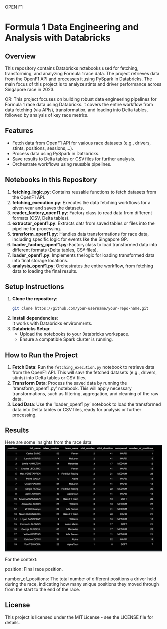 OPEN F1

# Formula 1 Data Engineering and Analysis with Databricks

## Overview
This repository contains Databricks notebooks used for fetching, transforming, and analyzing Formula 1 race data. The project retrieves data from the OpenF1 API and processes it using PySpark in Databricks. The main focus of this project is to analyze stints and driver performance across Singapore race in 2023.

OR:
This project focuses on building robust data engineering pipelines for Formula 1 race data using Databricks. It covers the entire workflow from data fetching (via APIs), transformation, and loading into Delta tables, followed by analysis of key race metrics.

## Features
- Fetch data from OpenF1 API for various race datasets (e.g., drivers, stints, positions, sessions,…).
- Process data using PySpark in Databricks.
- Save results to Delta tables or CSV files for further analysis.
- Orchestrate workflows using reusable pipelines.

## Notebooks in this Repository
1. **fetching_logic.py**: Contains reusable functions to fetch datasets from the OpenF1 API.
2. **fetching_execution.py**: Executes the data fetching workflows for a given year and saves the datasets.
3. **reader_factory_openf1.py**: Factory class to read data from different formats (CSV, Delta tables).
4. **extractor_openf1.py**: Extracts data from saved tables or files into the pipeline for processing.
5. **transform_openf1.py**: Handles data transformations for race data, including specific logic for events like the Singapore GP.
6. **loader_factory_openf1.py**: Factory class to load transformed data into different formats (Delta tables, CSV files).
7. **loader_openf1.py**: Implements the logic for loading transformed data into final storage locations.
8. **analysis_openf1.py**: Orchestrates the entire workflow, from fetching data to loading the final results.


## Setup Instructions
1. **Clone the repository**:  
    ```bash
    git clone https://github.com/your-username/your-repo-name.git
    ```
2. **Install dependencies**:  
   It works with Databricks environments.
3. **Databricks Setup**:  
   - Upload the notebooks to your Databricks workspace.
   - Ensure a compatible Spark cluster is running.

## How to Run the Project
1. **Fetch Data**: Run the `fetching_execution.py` notebook to retrieve data from the OpenF1 API. This will save the fetched datasets (e.g., drivers, stints) into Delta tables or CSV files.
2. **Transform Data**: Process the saved data by running the ‘transform_openf1.py’ notebook. This will apply necessary transformations, such as filtering, aggregation, and cleaning of the raw data.
3. **Load Data**: Use the ‘loader_openf1.py’ notebook to load the transformed data into Delta tables or CSV files, ready for analysis or further processing.

## Results
Here are some insights from the race data:
![Project screenshot](https://github.com/monikakrajnc/openf1/blob/main/results_pandas.png)


For the context:

position: Final race position.

number_of_positions: The total number of different positions a driver held during the race, indicating how many unique positions they moved through from the start to the end of the race.

## License
This project is licensed under the MIT License - see the LICENSE file for details.

